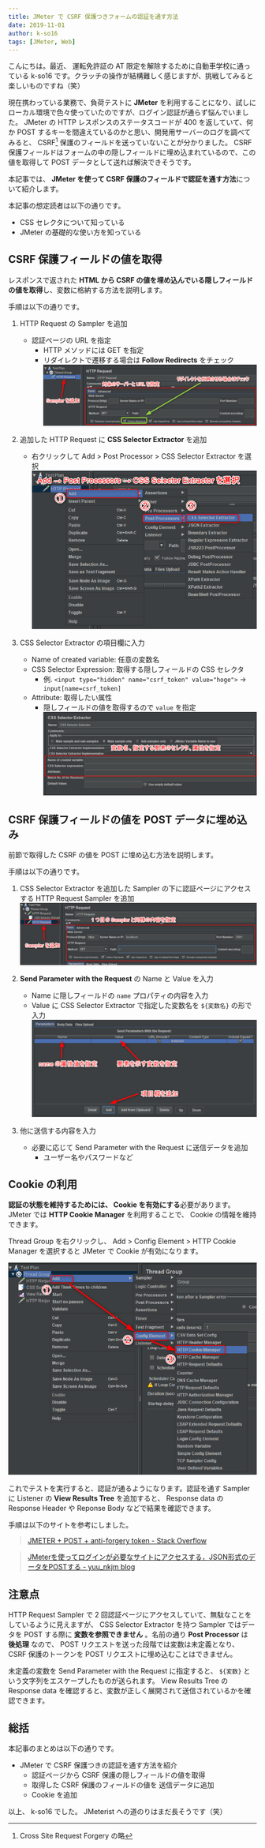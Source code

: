 ```yaml
---
title: JMeter で CSRF 保護つきフォームの認証を通す方法
date: 2019-11-01
author: k-so16
tags: [JMeter, Web]
---
```


こんにちは。最近、 運転免許証の AT 限定を解除するために自動車学校に通っている k-so16 です。クラッチの操作が結構難しく感じますが、挑戦してみると楽しいものですね（笑）

現在携わっている業務で、負荷テストに **JMeter** を利用することになり、試しにローカル環境で色々使っていたのですが、ログイン認証が通らず悩んでいました。 JMeter の HTTP レスポンスのステータスコードが 400 を返していて、何か POST するキーを間違えているのかと思い、開発用サーバーのログを調べてみると、 CSRF[^1] 保護のフィールドを送っていないことが分かりました。 CSRF 保護フィールドはフォームの中の隠しフィールドに埋め込まれているので、この値を取得して POST データとして送れば解決できそうです。

本記事では、 **JMeter を使って CSRF 保護のフィールドで認証を通す方法**について紹介します。

本記事の想定読者は以下の通りです。

- CSS セレクタについて知っている
- JMeter の基礎的な使い方を知っている

## CSRF 保護フィールドの値を取得
レスポンスで返された **HTML から CSRF の値を埋め込んでいる隠しフィールドの値を取得**し、変数に格納する方法を説明します。

手順は以下の通りです。

1. HTTP Request の Sampler を追加
    - 認証ページの URL を指定
        - HTTP メソッドには GET を指定
        - リダイレクトで遷移する場合は **Follow Redirects** をチェック
            ![](images/authenticate-csrf-form-on-jmeter-1.png)

1. 追加した HTTP Request に **CSS Selector Extractor** を追加
    - 右クリックして Add > Post Processor > CSS Selector Extractor を選択
            ![](images/authenticate-csrf-form-on-jmeter-2.png)

1. CSS Selector Extractor の項目欄に入力
    - Name of created variable: 任意の変数名
    - CSS Selector Expression: 取得する隠しフィールドの CSS セレクタ
        - 例. `<input type="hidden" name="csrf_token" value="hoge">` → `input[name=csrf_token]`
    - Attribute: 取得したい属性
        - 隠しフィールドの値を取得するので `value` を指定
            ![](images/authenticate-csrf-form-on-jmeter-3.png)

## CSRF 保護フィールドの値を POST データに埋め込み
前節で取得した CSRF の値を POST に埋め込む方法を説明します。

手順は以下の通りです。

1. CSS Selector Extractor を追加した Sampler の下に認証ページにアクセスする HTTP Request Sampler を追加
    ![](images/authenticate-csrf-form-on-jmeter-4.png)

1. **Send Parameter with the Request** の Name と Value を入力
    - Name に隠しフィールドの `name` プロパティの内容を入力
    - Value に CSS Selector Extractor で指定した変数名を `${変数名}` の形で入力
    ![](images/authenticate-csrf-form-on-jmeter-5.png)

1. 他に送信する内容を入力
    - 必要に応じて Send Parameter with the Request に送信データを追加
        - ユーザー名やパスワードなど

## Cookie の利用
**認証の状態を維持するためには、 Cookie を有効にする**必要があります。 JMeter では **HTTP Cookie Manager** を利用することで、 Cookie の情報を維持できます。

Thread Group を右クリックし、 Add > Config Element > HTTP Cookie Manager を選択すると JMeter で Cookie が有効になります。

![](images/authenticate-csrf-form-on-jmeter-6.png)

これでテストを実行すると、認証が通るようになります。認証を通す Sampler に Listener の **View Results Tree** を追加すると、 Response data の Response Header や Reponse Body などで結果を確認できます。

手順は以下のサイトを参考にしました。

> [JMETER + POST + anti-forgery token - Stack Overflow](https://stackoverflow.com/questions/53034969/jmeter-post-anti-forgery-token)

> [JMeterを使ってログインが必要なサイトにアクセスする，JSON形式のデータをPOSTする - yuu_nkjm blog](https://yuu.nkjmlab.org/diary/20140725.html)

## 注意点
HTTP Request Sampler で 2 回認証ページにアクセスしていて、無駄なことをしているように見えますが、 CSS Selector Extractor を持つ Sampler ではデータを POST する際に **変数を参照できません** 。名前の通り **Post Processor** は **後処理** なので、  POST リクエストを送った段階では変数は未定義となり、CSRF 保護のトークンを POST リクエストに埋め込むことはできません。

未定義の変数を Send Parameter with the Request に指定すると、 `${変数}` という文字列をエスケープしたものが送られます。 View Results Tree の Response data を確認すると、変数が正しく展開されて送信されているかを確認できます。

## 総括
本記事のまとめは以下の通りです。

- JMeter で CSRF 保護つきの認証を通す方法を紹介
    - 認証ページから CSRF 保護の隠しフィールドの値を取得
    - 取得した CSRF 保護のフィールドの値を 送信データに追加
    - Cookie を追加

以上、 k-so16 でした。 JMeterist への道のりはまだ長そうです（笑）

[^1]: Cross Site Request Forgery の略